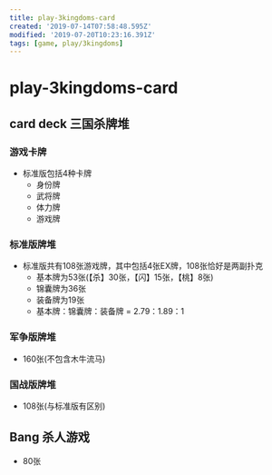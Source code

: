 ```yaml
---
title: play-3kingdoms-card
created: '2019-07-14T07:58:48.595Z'
modified: '2019-07-20T10:23:16.391Z'
tags: [game, play/3kingdoms]
---
```


# play-3kingdoms-card

## card deck 三国杀牌堆

### 游戏卡牌
- 标准版包括4种卡牌
    - 身份牌
    - 武将牌
    - 体力牌
    - 游戏牌

### 标准版牌堆
- 标准版共有108张游戏牌，其中包括4张EX牌，108张恰好是两副扑克
    - 基本牌为53张(【杀】30张，【闪】15张，【桃】8张)
    - 锦囊牌为36张
    - 装备牌为19张
    - 基本牌：锦囊牌：装备牌 = 2.79：1.89：1

### 军争版牌堆
- 160张(不包含木牛流马)

### 国战版牌堆
- 108张(与标准版有区别)



## Bang 杀人游戏
- 80张



